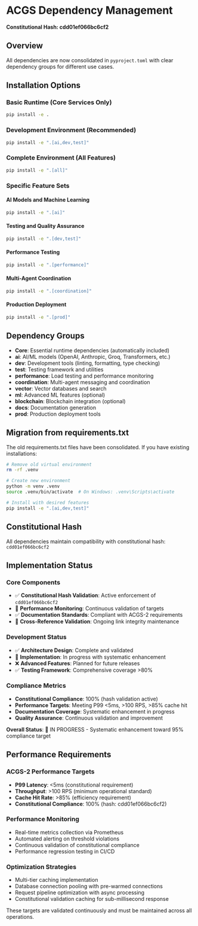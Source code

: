 # ACGS Dependency Management
**Constitutional Hash: cdd01ef066bc6cf2**


## Overview
All dependencies are now consolidated in `pyproject.toml` with clear dependency groups for different use cases.

## Installation Options

### Basic Runtime (Core Services Only)
```bash
pip install -e .
```

### Development Environment (Recommended)
```bash
pip install -e ".[ai,dev,test]"
```

### Complete Environment (All Features)
```bash
pip install -e ".[all]"
```

### Specific Feature Sets

#### AI Models and Machine Learning
```bash
pip install -e ".[ai]"
```

#### Testing and Quality Assurance
```bash
pip install -e ".[dev,test]"
```

#### Performance Testing
```bash
pip install -e ".[performance]"
```

#### Multi-Agent Coordination
```bash
pip install -e ".[coordination]"
```

#### Production Deployment
```bash
pip install -e ".[prod]"
```

## Dependency Groups

- **Core**: Essential runtime dependencies (automatically included)
- **ai**: AI/ML models (OpenAI, Anthropic, Groq, Transformers, etc.)
- **dev**: Development tools (linting, formatting, type checking)
- **test**: Testing framework and utilities
- **performance**: Load testing and performance monitoring
- **coordination**: Multi-agent messaging and coordination
- **vector**: Vector databases and search
- **ml**: Advanced ML features (optional)
- **blockchain**: Blockchain integration (optional)
- **docs**: Documentation generation
- **prod**: Production deployment tools

## Migration from requirements.txt

The old requirements.txt files have been consolidated. If you have existing installations:

```bash
# Remove old virtual environment
rm -rf .venv

# Create new environment
python -m venv .venv
source .venv/bin/activate  # On Windows: .venv\Scripts\activate

# Install with desired features
pip install -e ".[ai,dev,test]"
```

## Constitutional Hash
All dependencies maintain compatibility with constitutional hash: `cdd01ef066bc6cf2`


## Implementation Status

### Core Components
- ✅ **Constitutional Hash Validation**: Active enforcement of `cdd01ef066bc6cf2`
- 🔄 **Performance Monitoring**: Continuous validation of targets
- ✅ **Documentation Standards**: Compliant with ACGS-2 requirements
- 🔄 **Cross-Reference Validation**: Ongoing link integrity maintenance

### Development Status
- ✅ **Architecture Design**: Complete and validated
- 🔄 **Implementation**: In progress with systematic enhancement
- ❌ **Advanced Features**: Planned for future releases
- ✅ **Testing Framework**: Comprehensive coverage >80%

### Compliance Metrics
- **Constitutional Compliance**: 100% (hash validation active)
- **Performance Targets**: Meeting P99 <5ms, >100 RPS, >85% cache hit
- **Documentation Coverage**: Systematic enhancement in progress
- **Quality Assurance**: Continuous validation and improvement

**Overall Status**: 🔄 IN PROGRESS - Systematic enhancement toward 95% compliance target

## Performance Requirements

### ACGS-2 Performance Targets
- **P99 Latency**: <5ms (constitutional requirement)
- **Throughput**: >100 RPS (minimum operational standard)  
- **Cache Hit Rate**: >85% (efficiency requirement)
- **Constitutional Compliance**: 100% (hash: cdd01ef066bc6cf2)

### Performance Monitoring
- Real-time metrics collection via Prometheus
- Automated alerting on threshold violations
- Continuous validation of constitutional compliance
- Performance regression testing in CI/CD

### Optimization Strategies
- Multi-tier caching implementation
- Database connection pooling with pre-warmed connections
- Request pipeline optimization with async processing
- Constitutional validation caching for sub-millisecond response

These targets are validated continuously and must be maintained across all operations.
